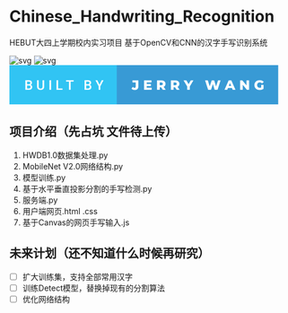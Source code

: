 # Chinese_Handwriting_Recognition
HEBUT大四上学期校内实习项目 基于OpenCV和CNN的汉字手写识别系统

![svg](https://forthebadge.com/images/badges/made-with-python.svg)
![svg](https://forthebadge.com/images/badges/made-with-javascript.svg)
[![svg](https://github.com/WangJerry1229/WangJerry1229/raw/main/badge.svg)](https://wangjiayi.cool)

## 项目介绍（先占坑 文件待上传）
1. HWDB1.0数据集处理.py
2. MobileNet V2.0网络结构.py
3. 模型训练.py
4. 基于水平垂直投影分割的手写检测.py
5. 服务端.py
6. 用户端网页.html .css
7. 基于Canvas的网页手写输入.js 

## 未来计划（还不知道什么时候再研究）

- [ ] 扩大训练集，支持全部常用汉字
- [ ] 训练Detect模型，替换掉现有的分割算法
- [ ] 优化网络结构
